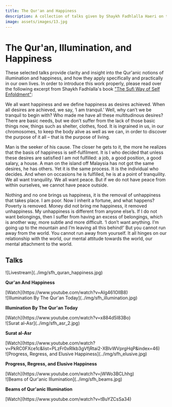 ```yaml
---
title: The Qur'an and Happiness
description: A collection of talks given by Shaykh Fadhlalla Haeri on the theme of The Qur'an and Happiness
image: assets/images/13.jpg
---
```


# The Qur'an, Illumination, and Happiness

These selected talks provide clarity and insight into the Qur'anic notions of illumination and happiness, and how they apply specifically and practically in our own lives. In order to introduce this work properly, please read over the following excerpt from Shaykh Fadhlalla's book ["The Sufi Way of Self Enfoldment"](https://zahrapublications.pub/book-TheSufiWayToSelf-Unfoldment.php#bookTitle):

We all want happiness and we define happiness as desires achieved. When all desires are achieved, we say, ‘I am tranquil.’ Well, why can’t we be tranquil to begin with? Who made me have all these multitudinous desires? There are basic needs, but we don’t suffer from the lack of those basic things now, things such as shelter, clothes, food. It is ingrained in us, in our chromosomes, to keep the body alive as well as we can, in order to discover the purpose of it all – that is the purpose of living.    

Man is the seeker of his cause. The closer he gets to it, the more he realizes that the basis of happiness is self-fulfilment. It is I who decided that unless these desires are satisfied I am not fulfilled: a job, a good position, a good salary, a house. A man on the island off Malaysia has not got the same desires, he has others. Yet it is the same process. It is the individual who decides. And when on occasions he is fulfilled, he is at a point of tranquility. We all want tranquility. We all want peace. But if we do not have peace from within ourselves, we cannot have peace outside.

Nothing and no one brings us happiness, it is the removal of unhappiness that takes place. I am poor. Now I inherit a fortune, and what happens? Poverty is removed. Money did not bring me happiness, it removed unhappiness. My unhappiness is different from anyone else’s. If I do not want belongings, then I suffer from having an excess of belongings, which is another way, more subtle and more difficult. ‘I don’t want anything. I’m going up to the mountain and I’m leaving all this behind!’ But you cannot run away from the world. You cannot run away from yourself. It all hinges on our relationship with the world, our mental attitude towards the world, our mental attachment to the world.

## Talks

<div markdown="1" class="card video sidebar center gemoji center-content">

<div markdown="2" class="video-image">
![Livestream](../img/sfh_quran_happiness.jpg)
</div>

**Qur'an And Happiness**

<div markdown="3" class="video-link">
[Watch](https://www.youtube.com/watch?v=AIg461OIlB8)
</div>

</div>

<div markdown="1" class="card video sidebar center gemoji center-content">

<div markdown="2" class="video-image">
![Illumination By The Qur'an Today](../img/sfh_illumination.jpg)
</div>

**Illumination By The Qur'an Today**

<div markdown="3" class="video-link">
[Watch](https://www.youtube.com/watch?v=x884d5I83Bo)
</div>

</div>

<div markdown="1" class="card video sidebar center gemoji center-content">

<div markdown="2" class="video-image">
![Surat al-Asr](../img/sfh_asr_2.jpg)
</div>

**Surat al-Asr**

<div markdown="3" class="video-link">
[Watch](https://www.youtube.com/watch?v=PkRC0FXce1c&list=PLzFr0xRIkb3gVfjRtai2-XBlvWVprgHqP&index=46)
</div>

</div>

<div markdown="1" class="card video sidebar center gemoji center-content">

<div markdown="2" class="video-image">
![Progress, Regress, and Elusive Happiness](../img/sfh_elusive.jpg)
</div>

**Progress, Regress, and Elusive Happiness**

<div markdown="3" class="video-link">
[Watch](https://www.youtube.com/watch?v=jWWo3BCLhhg)
</div>

</div>

<div markdown="1" class="card video sidebar center gemoji center-content">

<div markdown="2" class="video-image">
![Beams of Qur'anic Illumination](../img/sfh_beams.jpg)
</div>

**Beams of Qur'anic Illumination**

<div markdown="3" class="video-link">
[Watch](https://www.youtube.com/watch?v=tBuYZCsSa34)
</div>

</div>


